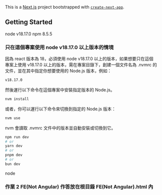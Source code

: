 This is a [Next.js](https://nextjs.org/) project bootstrapped with [`create-next-app`](https://github.com/vercel/next.js/tree/canary/packages/create-next-app).

## Getting Started

node v18.17.0
npm 8.5.5

### 只在這個專案使用 node v18.17.0 以上版本的情境

因為 react 版本為 18，必須使用 node v18.17.0 以上的版本，如果想要只在這個專案上使用 v18.17.0 以上的版本，需在專案目錄下，創建一個文件名為 .nvmrc 的文件，並在其中指定你想要使用的 Node.js 版本，例如：

```bash
v18.17.0
```

然後運行以下命令在這個專案中安裝指定版本的 Node.js。

```bash
nvm install
```

或者，你可以運行以下命令來切換到指定的 Node.js 版本：

```bash
nvm use
```

nvm 會讀取 .nvmrc 文件中的版本並自動安裝或切換到它。

```bash
npm run dev
# or
yarn dev
# or
pnpm dev
# or
bun dev
```

node

### 作業 2 FE(Not Angular) 作答放在根目錄 FE(Not Angular).html 內
